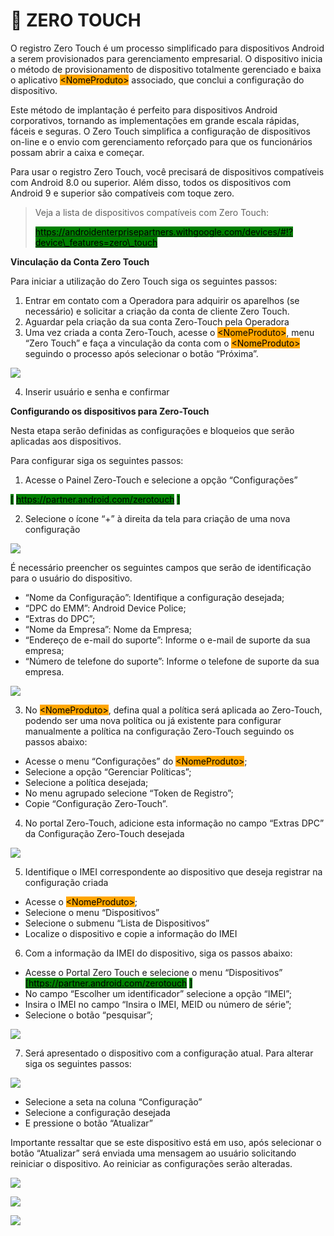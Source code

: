 # 🤳 ZERO TOUCH

O registro Zero Touch é um processo simplificado para dispositivos Android a serem provisionados para gerenciamento empresarial. O dispositivo inicia o método de provisionamento de dispositivo totalmente gerenciado e baixa o aplicativo <mark style="background-color:orange;">\<NomeProduto></mark> associado, que conclui a configuração do dispositivo.

Este método de implantação é perfeito para dispositivos Android corporativos, tornando as implementações em grande escala rápidas, fáceis e seguras. O Zero Touch simplifica a configuração de dispositivos on-line e o envio com gerenciamento reforçado para que os funcionários possam abrir a caixa e começar.

Para usar o registro Zero Touch, você precisará de dispositivos compatíveis com Android 8.0 ou superior. Além disso, todos os dispositivos com Android 9 e superior são compatíveis com toque zero.

> Veja a lista de dispositivos compatíveis com Zero Touch:
>
> [<mark style="background-color:green;">https://androidenterprisepartners.withgoogle.com/devices/#!?device\_features=zero\_touch</mark>](https://androidenterprisepartners.withgoogle.com/devices/#!?device\_features=zero\_touch)

**Vinculação da Conta Zero Touch**

Para iniciar a utilização do Zero Touch siga os seguintes passos:

1. Entrar em contato com a Operadora para adquirir os aparelhos (se necessário) e solicitar a criação da conta de cliente Zero Touch.
2. Aguardar pela criação da sua conta Zero-Touch pela Operadora
3. Uma vez criada a conta Zero-Touch, acesse o <mark style="background-color:orange;">\<NomeProduto></mark>, menu “Zero Touch” e faça a vinculação da conta com o <mark style="background-color:orange;">\<NomeProduto></mark> seguindo o processo após selecionar o botão “Próxima”.

![](<../.gitbook/assets/0 (3).png>)

4. Inserir usuário e senha e confirmar

**Configurando os dispositivos para Zero-Touch**

Nesta etapa serão definidas as configurações e bloqueios que serão aplicadas aos dispositivos.

Para configurar siga os seguintes passos:

1. Acesse o Painel Zero-Touch e selecione a opção “Configurações”

<mark style="background-color:green;">\[</mark> [<mark style="background-color:green;">https://partner.android.com/zerotouch</mark>](https://partner.android.com/zerotouch) <mark style="background-color:green;">]</mark>

2. Selecione o ícone “+” à direita da tela para criação de uma nova configuração

![](<../.gitbook/assets/1 (3).png>)

É necessário preencher os seguintes campos que serão de identificação para o usuário do dispositivo.

* “Nome da Configuração”: Identifique a configuração desejada;
* “DPC do EMM”: Android Device Police;
* “Extras do DPC”;
* “Nome da Empresa”: Nome da Empresa;
* “Endereço de e-mail do suporte”: Informe o e-mail de suporte da sua empresa;
* “Número de telefone do suporte”: Informe o telefone de suporte da sua empresa.

![](<../.gitbook/assets/2 (1) (1).png>)

3. No <mark style="background-color:orange;">\<NomeProduto></mark>, defina qual a política será aplicada ao Zero-Touch, podendo ser uma nova política ou já existente para configurar manualmente a política na configuração Zero-Touch seguindo os passos abaixo:

* Acesse o menu “Configurações” do <mark style="background-color:orange;">\<NomeProduto></mark>;
* Selecione a opção “Gerenciar Políticas”;
* Selecione a política desejada;
* No menu agrupado selecione “Token de Registro”;
* Copie “Configuração Zero-Touch”.

4. No portal Zero-Touch, adicione esta informação no campo “Extras DPC” da Configuração Zero-Touch desejada

![](../.gitbook/assets/4.png)

5. Identifique o IMEI correspondente ao dispositivo que deseja registrar na configuração criada

* Acesse o <mark style="background-color:orange;">\<NomeProduto></mark>;
* Selecione o menu “Dispositivos”
* Selecione o submenu “Lista de Dispositivos”
* Localize o dispositivo e copie a informação do IMEI

6. Com a informação da IMEI do dispositivo, siga os passos abaixo:

* Acesse o Portal Zero Touch e selecione o menu “Dispositivos” <mark style="background-color:green;">\[</mark>[<mark style="background-color:green;">https://partner.android.com/zerotouch</mark>](https://partner.android.com/zerotouch) <mark style="background-color:green;">]</mark>
* No campo “Escolher um identificador” selecione a opção “IMEI”;
* Insira o IMEI no campo “Insira o IMEI, MEID ou número de série”;
* Selecione o botão “pesquisar”;

![](../.gitbook/assets/5.png)

7. Será apresentado o dispositivo com a configuração atual. Para alterar siga os seguintes passos:

![](../.gitbook/assets/6.png)

* Selecione a seta na coluna “Configuração”
* Selecione a configuração desejada
* E pressione o botão “Atualizar”

Importante ressaltar que se este dispositivo está em uso, após selecionar o botão “Atualizar” será enviada uma mensagem ao usuário solicitando reiniciar o dispositivo. Ao reiniciar as configurações serão alteradas.

![](../.gitbook/assets/7.png)

![](../.gitbook/assets/8.png)

![](../.gitbook/assets/9.png)
